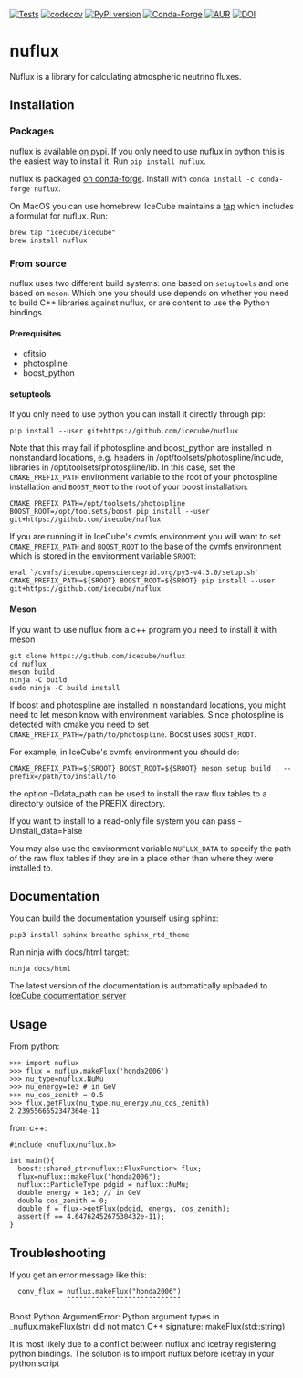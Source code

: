 [![Tests](https://github.com/icecube/nuflux/actions/workflows/tests.yml/badge.svg?branch=main)](https://github.com/icecube/nuflux/actions/workflows/tests.yml)
[![codecov](https://codecov.io/gh/icecube/nuflux/branch/main/graph/badge.svg?token=O6P20YHAXH)](https://codecov.io/gh/icecube/nuflux)
[![PyPI version](https://badge.fury.io/py/nuflux.svg)](https://badge.fury.io/py/nuflux)
[![Conda-Forge](https://img.shields.io/conda/vn/conda-forge/nuflux?color=%2344A833&logo=condaforge)](https://anaconda.org/conda-forge/nuflux)
[![AUR](https://img.shields.io/aur/version/nuflux?color=%231793D1&logo=Arch%20Linux)](https://aur.archlinux.org/packages/nuflux/)
[![DOI](https://zenodo.org/badge/152797969.svg)](https://zenodo.org/badge/latestdoi/152797969)

# nuflux

Nuflux is a library for calculating atmospheric neutrino fluxes.

## Installation

### Packages

nuflux is available [on pypi](https://pypi.org/project/nuflux/).
If you only need to use nuflux in python this is the easiest way to install it.
Run `pip install nuflux`.

nuflux is packaged [on conda-forge](https://anaconda.org/conda-forge/nuflux). Install with `conda install -c conda-forge nuflux`.

On MacOS you can use homebrew. IceCube maintains a [tap](https://github.com/icecube/homebrew-icecube)
which includes a formulat for nuflux. Run:

    brew tap "icecube/icecube"
    brew install nuflux

### From source

nuflux uses two different build systems: one based on `setuptools` and one based on `meson`. Which one you should use depends on whether you need to build C++ libraries against nuflux, or are content to use the Python bindings.

#### Prerequisites

- cfitsio
- photospline
- boost_python

#### setuptools

If you only need to use python you can install it directly through pip:

    pip install --user git+https://github.com/icecube/nuflux

Note that this may fail if photospline and boost_python are installed in nonstandard locations, e.g. headers in /opt/toolsets/photospline/include, libraries in /opt/toolsets/photospline/lib. In this case, set the `CMAKE_PREFIX_PATH` environment variable to the root of your photospline installation and `BOOST_ROOT` to the root of your boost installation:

    CMAKE_PREFIX_PATH=/opt/toolsets/photospline BOOST_ROOT=/opt/toolsets/boost pip install --user git+https://github.com/icecube/nuflux

If you are running it in IceCube's cvmfs environment you will want to set `CMAKE_PREFIX_PATH` and `BOOST_ROOT` to the base of the cvmfs environment which is stored in the environment variable `SROOT`:

    eval `/cvmfs/icecube.opensciencegrid.org/py3-v4.3.0/setup.sh`
    CMAKE_PREFIX_PATH=${SROOT} BOOST_ROOT=${SROOT} pip install --user git+https://github.com/icecube/nuflux

#### Meson

If you want to use nuflux from a c++ program you need to install it with meson

    git clone https://github.com/icecube/nuflux
    cd nuflux
    meson build
    ninja -C build
    sudo ninja -C build install

If boost and photospline are installed in nonstandard locations, you might need to let meson know with environment variables. Since photospline is detected with cmake you need to set `CMAKE_PREFIX_PATH=/path/to/photospline`. Boost uses `BOOST_ROOT`.

For example, in IceCube's cvmfs environment you should do:

    CMAKE_PREFIX_PATH=${SROOT} BOOST_ROOT=${SROOT} meson setup build . --prefix=/path/to/install/to

the option -Ddata_path can be used to install the raw flux tables to a directory outside of the PREFIX directory.

If you want to install to a read-only file system you can pass -Dinstall_data=False

You may also use the environment variable `NUFLUX_DATA` to specify the path of the raw flux tables if they are in a
place other than where they were installed to.

## Documentation

You can build the documentation yourself using sphinx:

    pip3 install sphinx breathe sphinx_rtd_theme

Run ninja with docs/html target:

    ninja docs/html

The latest version of the documentation is automatically uploaded to [IceCube documentation server](https://docs.icecube.aq/nuflux/main)

## Usage

From python:

    >>> import nuflux
    >>> flux = nuflux.makeFlux('honda2006')
    >>> nu_type=nuflux.NuMu
    >>> nu_energy=1e3 # in GeV
    >>> nu_cos_zenith = 0.5
    >>> flux.getFlux(nu_type,nu_energy,nu_cos_zenith)
    2.2395566552347364e-11

from c++:

[comment]: # "BEGIN CODE"

    #include <nuflux/nuflux.h>

    int main(){
      boost::shared_ptr<nuflux::FluxFunction> flux;
      flux=nuflux::makeFlux("honda2006");
      nuflux::ParticleType pdgid = nuflux::NuMu;
      double energy = 1e3; // in GeV
      double cos_zenith = 0;
      double f = flux->getFlux(pdgid, energy, cos_zenith);
      assert(f == 4.6476245267530432e-11);
    }

[comment]: # "END CODE"

## Troubleshooting

If you get an error message like this:

      conv_flux = nuflux.makeFlux("honda2006")
                  ^^^^^^^^^^^^^^^^^^^^^^^^^^^^
  Boost.Python.ArgumentError: Python argument types in
      _nuflux.makeFlux(str)
  did not match C++ signature:
      makeFlux(std::string)

It is most likely due to a conflict between nuflux and icetray registering python bindings.
The solution is to import nuflux before icetray in your python script
